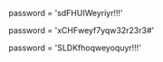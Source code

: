 










password = 'sdFHUIWeyriyr!!!'



password = 'xCHFweyf7yqw32r23r3#'

password = 'SLDKfhoqweyoquyr!!!'

